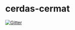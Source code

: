 # cerdas-cermat

[![Gitter](https://badges.gitter.im/likmi-cc/Lobby.svg)](https://gitter.im/likmi-cc/Lobby?utm_source=badge&utm_medium=badge&utm_campaign=pr-badge&utm_content=badge)